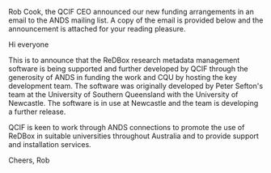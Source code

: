 Rob Cook, the QCIF CEO announced our new funding arrangements in an email to the ANDS mailing list. A copy of the email is provided below and the announcement is attached for your reading pleasure.

Hi everyone

This is to announce that the ReDBox research metadata management software is being supported and further developed by QCIF through the generosity of ANDS in funding the work and CQU by hosting the key development team.  The software was originally developed by Peter Sefton's team at the University of Southern Queensland with the University of Newcastle.   The software is in use at Newcastle and the team is developing a further release.

QCIF is keen to work through ANDS connections to promote the use of ReDBox in suitable universities throughout Australia and to provide support and installation services.

Cheers, Rob